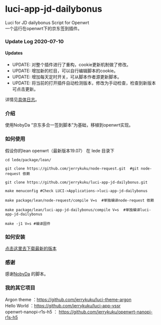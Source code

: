 # luci-app-jd-dailybonus
Luci for JD dailybonus Script for Openwrt  
一个运行在openwrt下的京东签到插件。

### Update Log 2020-07-10  

#### Updates

- UPDATE: 对整个插件进行了重构，cookie更新机制做了修改。
- UPDATE: 增加新的栏目，可以自行编辑脚本的cookie。
- UPDATE: 增加每天定时开关，可从脚本作者源更新脚本。
- UPDATE: 将当前的打开插件自动检测版本，修改为手动检查，检查到新版本可点击更新。

详情见[具体日志](./relnotes.txt)。 

### 介绍

使用NobyDa “京东多合一签到脚本”为基础，移植到openwrt实现。  

### 如何使用

假设你的lean openwrt（最新版本19.07） 在 lede 目录下
```
cd lede/package/lean/  

git clone https://github.com/jerrykuku/node-request.git  #git node-request 依赖

git clone https://github.com/jerrykuku/luci-app-jd-dailybonus.git  

make menuconfig #Check LUCI->Applications->luci-app-jd-dailybonus

make package/lean/node-request/compile V=s  #单独编译node-request 依赖  

make package/lean/luci-app-jd-dailybonus/compile V=s  #单独编译luci-app-jd-dailybonus  

make -j1 V=s #编译固件
```

### 如何安装

[点击这里去下载最新的版本](https://github.com/jerrykuku/luci-app-jd-dailybonus/releases)

### 感谢

感谢[NobyDa](https://github.com/NobyDa) 的脚本。  

### 我的其它项目
Argon theme ：https://github.com/jerrykuku/luci-theme-argon  
Hello World ：https://github.com/jerrykuku/luci-app-vssr  
openwrt-nanopi-r1s-h5 ： https://github.com/jerrykuku/openwrt-nanopi-r1s-h5  
